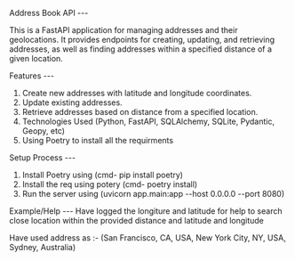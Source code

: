 Address Book API ---

This is a FastAPI application for managing addresses and their geolocations. It provides endpoints for creating, updating, and retrieving addresses, as well as finding addresses within a specified distance of a given location.

Features ---

1. Create new addresses with latitude and longitude coordinates.
2. Update existing addresses.
3. Retrieve addresses based on distance from a specified location.
4. Technologies Used (Python, FastAPI, SQLAlchemy, SQLite, Pydantic, Geopy, etc)
5. Using Poetry to install all the requirments

Setup Process ---

1. Install Poetry using (cmd- pip install poetry)
2. Install the req using potery (cmd- poetry install)
3. Run the server using (uvicorn app.main:app --host 0.0.0.0 --port 8080)

Example/Help ---
Have logged the longiture and latitude for help to search close location within the provided distance and latitude and longitude

Have used address as :- (San Francisco, CA, USA, New York City, NY, USA, Sydney, Australia)


